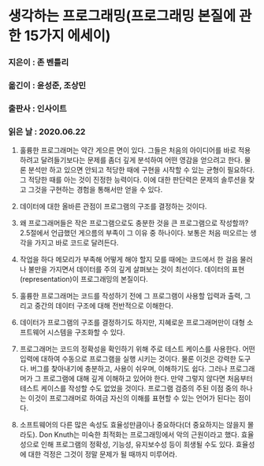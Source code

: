 # 생각하는 프로그래밍(프로그래밍 본질에 관한 15가지 에세이)
### 지은이 : 존 벤틀리
### 옮긴이 : 윤성준, 조상민
### 출판사 : 인사이트
### 읽은 날 : 2020.06.22

1. 훌륭한 프로그래머는 약간 게으른 면이 있다. 그들은 처음의 아이디어를 바로 적용하려고 달려들기보다는 문제를 좀더 깊게 분석하여 어떤 영감을 얻으려고 한다. 물론 분석만 하고 있으면 안되고 적당한 때에 구현을 시작할 수 있는 균형이 필요하다. 그 적당한 때를 아는 것이 진정한 능력이다. 이에 대한 판단력은 문제의 솔루션을 찾고 그것을 구현하는 경험을 통해서만 얻을 수 있다.

2. 데이터에 대한 올바른 관점이 프로그램의 구조를 결정하는 것이다.

3. 왜 프로그래머들은 작은 프로그램으로도 충분한 것을 큰 프로그램으로 작성할까? 2.5절에서 언급했던 게으름의 부족이 그 이유 중 하나이다. 보통은 처음 떠오르는 생각을 가지고 바로 코드로 달려든다.

4. 작업을 하다 메모리가 부족해 어떻게 해야 할지 모를 때에는 코드에서 한 걸음 물러나 불만을 가지면서 데이터를 주의 깊게 살펴보는 것이 최선이다. 데이터의 표현(representation)이 프로그래밍의 본질이다.

5. 훌륭한 프로그래머는 코드를 작성하기 전에 그 프로그램이 사용할 입력과 출력, 그리고 중간의 데이터 구조에 대해 전반적으로 이해한다.

6. 데이터가 프로그램의 구조를 결정하기도 하지만, 지혜로운 프로그래머만이 대형 소프트웨어 시스템을 구조화할 수 있다.

7. 프로그래머는 코드의 정확성을 확인하기 위해 주로 테스트 케이스를 사용한다. 어떤 입력에 대하여 수동으로 프로그램을 실행 시키는 것이다. 물론 이것은 강력한 도구다. 버그를 찾아내기에 충분하고, 사용이 쉬우며, 이해하기도 쉽다. 그러나 프로그래머가 그 프로그램에 대해 깊게 이해하고 있어야 한다. 만약 그렇지 않다면 처음부터 테스트 케이스를 작성할 수도 없었을 것이다. 프로그램 검증의 주된 이점 중의 하나는 이것이 프로그래머로 하여금 자신의 이해를 표현할 수 있는 언어가 된다는 점이다.

8. 소프트웨어의 다른 많은 속성도 효율성만큼이나 중요하다(더 중요하지는 않을지 몰라도). Don Knuth는 미숙한 최적화는 프로그래밍에서 악의 근원이라고 했다. 효율성으로 인해 프로그램의 정확성, 기능성, 유지보수성 등이 희생될 수도 있다. 효율성에 대한 걱정은 그것이 정말 문제가 될 때까지 미루어라.
